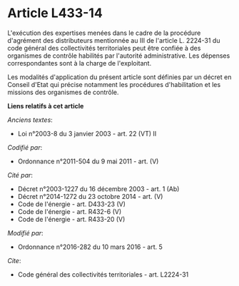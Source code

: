 # Article L433-14

L'exécution des expertises menées dans le cadre de la procédure d'agrément des distributeurs mentionnée au III de l'article
L. 2224-31 du code général des collectivités territoriales peut être confiée à des organismes de contrôle habilités par
l'autorité administrative. Les dépenses correspondantes sont à la charge de l'exploitant.  

Les modalités d'application du présent article sont définies par un décret en Conseil d'Etat qui précise notamment les
procédures d'habilitation et les missions des organismes de contrôle.

**Liens relatifs à cet article**

_Anciens textes_:

  - Loi n°2003-8 du 3 janvier 2003 - art. 22 (VT) II

_Codifié par_:

  - Ordonnance n°2011-504 du 9 mai 2011 - art. (V)

_Cité par_:

  - Décret n°2003-1227 du 16 décembre 2003 - art. 1 (Ab)
  - Décret n°2014-1272 du 23 octobre 2014 - art. (V)
  - Code de l'énergie - art. D433-23 (V)
  - Code de l'énergie - art. R432-6 (V)
  - Code de l'énergie - art. R433-20 (V)

_Modifié par_:

  - Ordonnance n°2016-282 du 10 mars 2016 - art. 5

_Cite_:

  - Code général des collectivités territoriales - art. L2224-31
